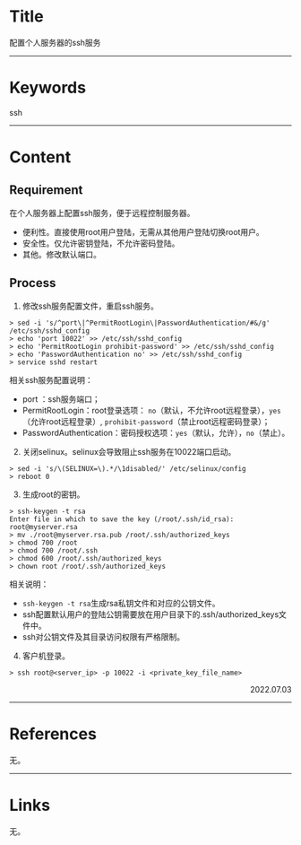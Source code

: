 # Title

配置个人服务器的ssh服务

---

# Keywords

ssh

---
# Content

## Requirement
在个人服务器上配置ssh服务，便于远程控制服务器。
+ 便利性。直接使用root用户登陆，无需从其他用户登陆切换root用户。
+ 安全性。仅允许密钥登陆，不允许密码登陆。
+ 其他。修改默认端口。

## Process

1. 修改ssh服务配置文件，重启ssh服务。
```shell
> sed -i 's/^port\|^PermitRootLogin\|PasswordAuthentication/#&/g' /etc/ssh/sshd_config
> echo 'port 10022' >> /etc/ssh/sshd_config
> echo 'PermitRootLogin prohibit-password' >> /etc/ssh/sshd_config
> echo 'PasswordAuthentication no' >> /etc/ssh/sshd_config
> service sshd restart
```
相关ssh服务配置说明：
- port ：ssh服务端口；
- PermitRootLogin：root登录选项： `no`（默认，不允许root远程登录），`yes`（允许root远程登录）, `prohibit-password`（禁止root远程密码登录）；
- PasswordAuthentication：密码授权选项：`yes`（默认，允许），`no`（禁止）。


2. 关闭selinux。selinux会导致阻止ssh服务在10022端口启动。
```shell
> sed -i 's/\(SELINUX=\).*/\1disabled/' /etc/selinux/config
> reboot 0
```

3. 生成root的密钥。
```shell
> ssh-keygen -t rsa
Enter file in which to save the key (/root/.ssh/id_rsa): root@myserver.rsa
> mv ./root@myserver.rsa.pub /root/.ssh/authorized_keys
> chmod 700 /root
> chmod 700 /root/.ssh
> chmod 600 /root/.ssh/authorized_keys
> chown root /root/.ssh/authorized_keys
```
相关说明：
- `ssh-keygen -t rsa`生成rsa私钥文件和对应的公钥文件。
- ssh配置默认用户的登陆公钥需要放在用户目录下的.ssh/authorized_keys文件中。
- ssh对公钥文件及其目录访问权限有严格限制。

4. 客户机登录。
```shell
> ssh root@<server_ip> -p 10022 -i <private_key_file_name>
```

<p align="right">2022.07.03</p>

---
# References

无。

---
# Links

无。


